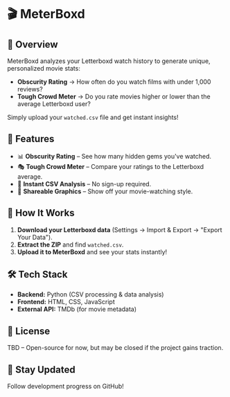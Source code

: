 # 🎬 MeterBoxd

## 📌 Overview
MeterBoxd analyzes your Letterboxd watch history to generate unique, personalized movie stats:

- **Obscurity Rating** → How often do you watch films with under 1,000 reviews?
- **Tough Crowd Meter** → Do you rate movies higher or lower than the average Letterboxd user?

Simply upload your `watched.csv` file and get instant insights!

## 🚀 Features
- 📊 **Obscurity Rating** – See how many hidden gems you've watched.
- 🎭 **Tough Crowd Meter** – Compare your ratings to the Letterboxd average.
- 📂 **Instant CSV Analysis** – No sign-up required.
- 🎨 **Shareable Graphics** – Show off your movie-watching style.

## 📂 How It Works
1. **Download your Letterboxd data** (Settings → Import & Export → "Export Your Data").
2. **Extract the ZIP** and find `watched.csv`.
3. **Upload it to MeterBoxd** and see your stats instantly!

## 🛠️ Tech Stack
- **Backend:** Python (CSV processing & data analysis)
- **Frontend:** HTML, CSS, JavaScript
- **External API:** TMDb (for movie metadata)

## 📜 License
TBD – Open-source for now, but may be closed if the project gains traction.

## 🌟 Stay Updated
Follow development progress on GitHub!
